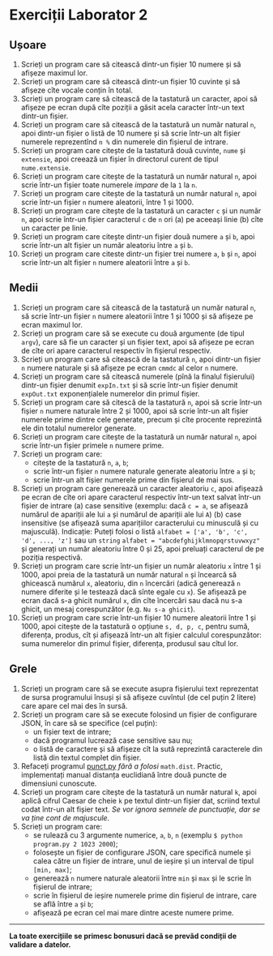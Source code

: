 # Exerciții Laborator 2

## Ușoare
1. Scrieți un program care să citească dintr-un fișier 10 numere și să afișeze maximul lor.
2. Scrieți un program care să citească dintr-un fișier 10 cuvinte și să afișeze cîte vocale conțin în total.
3. Scrieți un program care să citească de la tastatură un caracter, apoi să afișeze pe ecran după cîte poziții a găsit acela caracter într-un text dintr-un fișier.
4. Scrieți un program care să citească de la tastatură un număr natural `n`, apoi dintr-un fișier o listă de 10 numere și să scrie într-un alt fișier numerele reprezentînd `n %` din numerele din fișierul de intrare.
5. Scrieți un program care citește de la tastatură două cuvinte, `nume` și `extensie`, apoi creează un fișier în directorul curent de tipul `nume.extensie`.
6. Scrieți un program care citește de la tastatură un număr natural `n`, apoi scrie într-un fișier toate numerele *impare* de la `1` la `n`.
7. Scrieți un program care citește de la tastatură un număr natural `n`, apoi scrie într-un fișier `n` numere aleatorii, între 1 și 1000.
8. Scrieți un program care citește de la tastatură un caracter `c` și un număr `n`, apoi scrie într-un fișier caracterul `c` de `n` ori (a) pe aceeași linie (b) cîte un caracter pe linie.
9. Scrieți un program care citește dintr-un fișier două numere `a` și `b`, apoi scrie într-un alt fișier un număr aleatoriu între `a` și `b`.
10. Scrieți un program care citeste dintr-un fișier trei numere `a`, `b` și `n`, apoi scrie într-un alt fișier `n` numere aleatorii între `a` și `b`.

## Medii
1. Scrieți un program care să citească de la tastatură un număr natural `n`, să scrie într-un fișier `n` numere aleatorii între 1 și 1000 și să afișeze pe ecran maximul lor.
2. Scrieți un program care să se execute cu două argumente (de tipul `argv`), care să fie un caracter și un fișier text, apoi să afișeze pe ecran de cîte ori apare caracterul respectiv în fișierul respectiv.
3. Scrieți un program care să citească de la tastatură `n`, apoi dintr-un fișier `n` numere naturale și să afișeze pe ecran `cmmdc` al celor `n` numere.
4. Scrieți un program care să citească numerele (pînă la finalul fișierului) dintr-un fișier denumit `expIn.txt` și să scrie într-un fișier denumit `expOut.txt` exponențialele numerelor din primul fișier.
5. Scrieți un program care să citescă de la tastatură `n`, apoi să scrie într-un fișier `n` numere naturale între 2 și 1000, apoi să scrie într-un alt fișier numerele prime dintre cele generate, precum și cîte procente reprezintă ele din totalul numerelor generate.
6. Scrieți un program care citește de la tastatură un număr natural `n`, apoi scrie într-un fișier primele `n` numere prime.
7. Scrieți un program care:
	- citește de la tastatură `n`, `a`, `b`;
	- scrie într-un fișier `n` numere naturale generate aleatoriu între `a` și `b`;
	- scrie într-un alt fișier numerele prime din fișierul de mai sus.
8. Scrieți un program care generează un caracter aleatoriu `c`, apoi afișează pe ecran de cîte ori apare caracterul respectiv într-un text salvat într-un fișier de intrare (a) case sensitive (exemplu: dacă `c = a`, se afișează numărul de apariții ale lui `a` și numărul de apariții ale lui `A`) (b) case insensitive (se afișează suma aparițiilor caracterului cu minusculă și cu majusculă). Indicație: Puteți folosi o listă `alfabet = ['a', 'b', 'c', 'd', ..., 'z']` sau un `string` `alfabet = "abcdefghijklmnopqrstuvwxyz"` și generați un număr aleatoriu între 0 și 25, apoi preluați caracterul de pe poziția respectivă.
9. Scrieți un program care scrie într-un fișier un număr aleatoriu `x` între 1 și 1000, apoi preia de la tastatură un număr natural `n` și încearcă să ghicească numărul `x`, aleatoriu, din `n` încercări (adică generează `n` numere diferite și le testează dacă sînte egale cu `x`). Se afișează pe ecran dacă s-a ghicit numărul `x`, din cîte încercări sau dacă nu s-a ghicit, un mesaj corespunzător (e.g. `Nu s-a ghicit`).
10. Scrieți un program care scrie într-un fișier 10 numere aleatorii între 1 și 1000, apoi citește de la tastatură o opțiune `s, d, p, c`, pentru sumă, diferența, produs, cît și afișează într-un alt fișier calculul corespunzător: suma numerelor din primul fișier, diferența, produsul sau cîtul lor.

## Grele
1. Scrieți un program care să se execute asupra fișierului text reprezentat de sursa programului însuși și să afișeze cuvîntul (de cel puțin 2 litere) care apare cel mai des în sursă.
2. Scrieți un program care să se execute folosind un fișier de configurare JSON, în care să se specifice (cel puțin):
	- un fișier text de intrare;
	- dacă programul lucrează case sensitive sau nu;
	- o listă de caractere
și să afișeze cît la sută reprezintă caracterele din listă din textul complet din fișier.
3. Refaceți programul [punct.py](./exemple/punct.py) *fără a folosi* `math.dist`. Practic, implementați manual distanța euclidiană între două puncte de dimensiuni cunoscute.
4. Scrieți un program care citește de la tastatură un număr natural `k`, apoi aplică cifrul Caesar de cheie `k` pe textul dintr-un fișier dat, scriind textul codat într-un alt fișier text. *Se vor ignora semnele de punctuație, dar se va ține cont de majuscule.*
5. Scrieți un program care:
	- se rulează cu 3 argumente numerice, `a`, `b`, `n` (exemplu `$ python program.py 2 1023 2000`);
	- folosește un fișier de configurare JSON, care specifică numele și calea către un fișier de intrare, unul de ieșire și un interval de tipul `[min, max]`;
	- generează `n` numere naturale aleatorii între `min` și `max` și le scrie în fișierul de intrare;
	- scrie în fișierul de ieșire numerele prime din fișierul de intrare, care se află între `a` și `b`;
	- afișează pe ecran cel mai mare dintre aceste numere prime.

-------

**La toate exercițiile se primesc bonusuri dacă se prevăd condiții de validare a datelor.**
